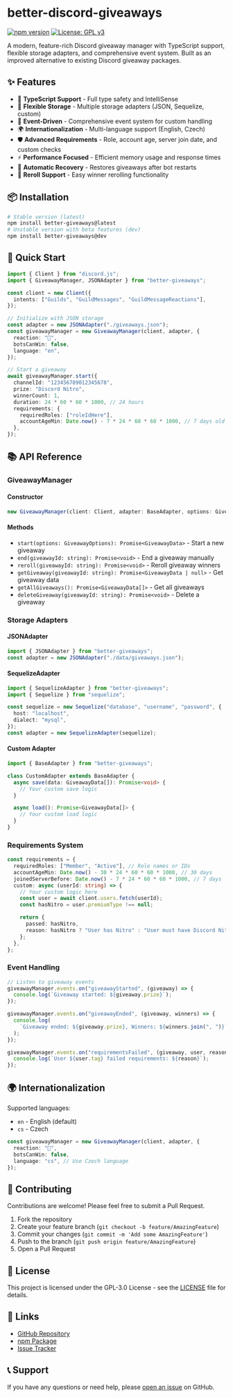 # better-discord-giveaways

[![npm version](https://badge.fury.io/js/better-giveaways.svg)](https://badge.fury.io/js/better-giveaways)
[![License: GPL v3](https://img.shields.io/badge/License-GPLv3-blue.svg)](https://www.gnu.org/licenses/gpl-3.0)

A modern, feature-rich Discord giveaway manager with TypeScript support, flexible storage adapters, and comprehensive event system. Built as an improved alternative to existing Discord giveaway packages.

## ✨ Features

- 🎯 **TypeScript Support** - Full type safety and IntelliSense
- 🔧 **Flexible Storage** - Multiple storage adapters (JSON, Sequelize, custom)
- 📡 **Event-Driven** - Comprehensive event system for custom handling
- 🌍 **Internationalization** - Multi-language support (English, Czech)
- 🛡️ **Advanced Requirements** - Role, account age, server join date, and custom checks
- ⚡ **Performance Focused** - Efficient memory usage and response times
- 🔄 **Automatic Recovery** - Restores giveaways after bot restarts
- 🎲 **Reroll Support** - Easy winner rerolling functionality

## 📦 Installation

```bash
# Stable version (latest)
npm install better-giveaways@latest
# Unstable version with beta features (dev)
npm install better-giveaways@dev
```

## 🚀 Quick Start

```typescript
import { Client } from "discord.js";
import { GiveawayManager, JSONAdapter } from "better-giveaways";

const client = new Client({
  intents: ["Guilds", "GuildMessages", "GuildMessageReactions"],
});

// Initialize with JSON storage
const adapter = new JSONAdapter("./giveaways.json");
const giveawayManager = new GiveawayManager(client, adapter, {
  reaction: "🎉",
  botsCanWin: false,
  language: "en",
});

// Start a giveaway
await giveawayManager.start({
  channelId: "123456789012345678",
  prize: "Discord Nitro",
  winnerCount: 1,
  duration: 24 * 60 * 60 * 1000, // 24 hours
  requirements: {
    requiredRoles: ["roleIdHere"],
    accountAgeMin: Date.now() - 7 * 24 * 60 * 60 * 1000, // 7 days old account
  },
});
```

## 📚 API Reference

### GiveawayManager

#### Constructor

```typescript
new GiveawayManager(client: Client, adapter: BaseAdapter, options: GiveawayManagerOptions)
```

#### Methods

- `start(options: GiveawayOptions): Promise<GiveawayData>` - Start a new giveaway
- `end(giveawayId: string): Promise<void>` - End a giveaway manually
- `reroll(giveawayId: string): Promise<void>` - Reroll giveaway winners
- `getGiveaway(giveawayId: string): Promise<GiveawayData | null>` - Get giveaway data
- `getAllGiveaways(): Promise<GiveawayData[]>` - Get all giveaways
- `deleteGiveaway(giveawayId: string): Promise<void>` - Delete a giveaway

### Storage Adapters

#### JSONAdapter

```typescript
import { JSONAdapter } from "better-giveaways";
const adapter = new JSONAdapter("./data/giveaways.json");
```

#### SequelizeAdapter

```typescript
import { SequelizeAdapter } from "better-giveaways";
import { Sequelize } from "sequelize";

const sequelize = new Sequelize("database", "username", "password", {
  host: "localhost",
  dialect: "mysql",
});
const adapter = new SequelizeAdapter(sequelize);
```

#### Custom Adapter

```typescript
import { BaseAdapter } from "better-giveaways";

class CustomAdapter extends BaseAdapter {
  async save(data: GiveawayData[]): Promise<void> {
    // Your custom save logic
  }

  async load(): Promise<GiveawayData[]> {
    // Your custom load logic
  }
}
```

### Requirements System

```typescript
const requirements = {
  requiredRoles: ["Member", "Active"], // Role names or IDs
  accountAgeMin: Date.now() - 30 * 24 * 60 * 60 * 1000, // 30 days
  joinedServerBefore: Date.now() - 7 * 24 * 60 * 60 * 1000, // 7 days
  custom: async (userId: string) => {
    // Your custom logic here
    const user = await client.users.fetch(userId);
    const hasNitro = user.premiumType !== null;

    return {
      passed: hasNitro,
      reason: hasNitro ? "User has Nitro" : "User must have Discord Nitro",
    };
  },
};
```

### Event Handling

```typescript
// Listen to giveaway events
giveawayManager.events.on("giveawayStarted", (giveaway) => {
  console.log(`Giveaway started: ${giveaway.prize}`);
});

giveawayManager.events.on("giveawayEnded", (giveaway, winners) => {
  console.log(
    `Giveaway ended: ${giveaway.prize}, Winners: ${winners.join(", ")}`
  );
});

giveawayManager.events.on("requirementsFailed", (giveaway, user, reason) => {
  console.log(`User ${user.tag} failed requirements: ${reason}`);
});
```

## 🌍 Internationalization

Supported languages:

- `en` - English (default)
- `cs` - Czech

```typescript
const giveawayManager = new GiveawayManager(client, adapter, {
  reaction: "🎉",
  botsCanWin: false,
  language: "cs", // Use Czech language
});
```

## 🤝 Contributing

Contributions are welcome! Please feel free to submit a Pull Request.

1. Fork the repository
2. Create your feature branch (`git checkout -b feature/AmazingFeature`)
3. Commit your changes (`git commit -m 'Add some AmazingFeature'`)
4. Push to the branch (`git push origin feature/AmazingFeature`)
5. Open a Pull Request

## 📄 License

This project is licensed under the GPL-3.0 License - see the [LICENSE](LICENSE) file for details.

## 🔗 Links

- [GitHub Repository](https://github.com/daneedev/better-giveaways)
- [npm Package](https://www.npmjs.com/package/better-giveaways)
- [Issue Tracker](https://github.com/daneedev/better-giveaways/issues)

## 📞 Support

If you have any questions or need help, please [open an issue](https://github.com/daneedev/better-giveaways/issues) on GitHub.
